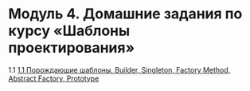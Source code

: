 # Модуль 4. Домашние задания по курсу «Шаблоны проектирования»

1.1 [1.1 Порождающие шаблоны. Builder, Singleton, Factory Method, Abstract Factory, Prototype](./creational/README.md)
